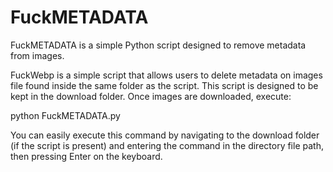 # FuckMETADATA
FuckMETADATA is a simple Python script designed to remove metadata from images.

FuckWebp is a simple script that allows users to delete metadata on images file found inside the same folder as the script. 
This script is designed to be kept in the download folder. Once images are downloaded, execute:

python FuckMETADATA.py

You can easily execute this command by navigating to the download folder (if the script is present) and entering the command in the directory file path, then pressing Enter on the keyboard.
